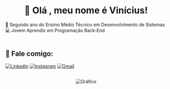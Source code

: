 <h1 text align="center">👋 Olá , meu nome é Vinícius! </h1>

🧠 Segundo ano do Ensino Médio Técnico em Desenvolvimento de Sistemas<br>
💻 Jovem Aprendiz em Programação Back-End<br>
<br>
## 💬 Fale comigo:

[![LinkedIn](https://img.shields.io/badge/LinkedIn-0077B5?style=for-the-badge&logo=linkedin&logoColor=white)](https://www.linkedin.com/in/vin%C3%ADcius-soares-fran%C3%A7a-497862256/)
[![Instagram](https://img.shields.io/badge/Instagram-E4405F?style=for-the-badge&logo=instagram&logoColor=white)](https://www.instagram.com/sf.vini/)
[![Gmail](https://img.shields.io/badge/Gmail-D14836?style=for-the-badge&logo=gmail&logoColor=white)](mailto:viniciusicmsc@gmail.com)

<br>
<div align="center">
  <img alt="Gráfico" src="https://github-profile-summary-cards.vercel.app/api/cards/profile-details?username=ApenasoVini&theme=nord_dark"/>
</div>
<br>
